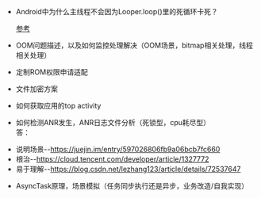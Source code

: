  - Android中为什么主线程不会因为Looper.loop()里的死循环卡死？

   [参考](https://www.zhihu.com/question/34652589/answer/59578531)

 - OOM问题描述，以及如何监控处理解决（OOM场景，bitmap相关处理，线程相关处理）

 - 定制ROM权限申请适配

 - 文件加密方案

 - 如何获取应用的top activity


 - 如何检测ANR发生，ANR日志文件分析（死锁型，cpu耗尽型）   
 答：
* 说明场景--https://juejin.im/entry/597026806fb9a06bcb7fc660
* 根治--https://cloud.tencent.com/developer/article/1327772
* 易于理解--https://blog.csdn.net/lezhang123/article/details/72537647

 - AsyncTask原理，场景模拟（任务同步执行还是异步，业务改造/自我实现）